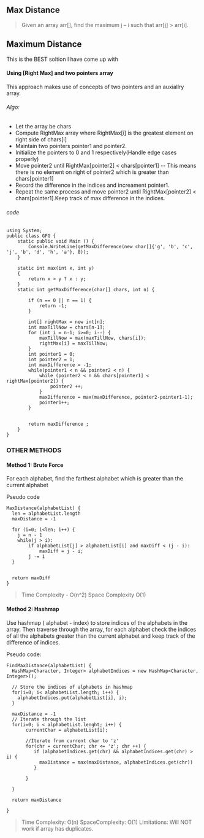 ## Max Distance

> Given an array arr[], find the maximum j – i such that arr[j] > arr[i].

## Maximum Distance

This is the BEST soltion I have come up with
#### Using [Right Max] and two pointers array 

This approach makes use of concepts of two pointers and an auxiallry array.
###### Algo:
- Let the array be chars
- Compute RightMax array where RightMax[i] is the greatest element on right side of chars[i]
- Maintain two pointers pointer1 and pointer2.
- Initialize the pointers to 0 and 1 respectively(Handle edge cases properly)
- Move pointer2 until RightMax[pointer2] < chars[pointer1] -- This means there is no element on right of pointer2 which is greater than chars[pointer1]
- Record the difference in the indices and increament pointer1.
- Repeat the same process and move pointer2 until RightMax[pointer2] < chars[pointer1].Keep track of max difference in the indices.

######  code
```
using System;
public class GFG {
	static public void Main () {
		Console.WriteLine(getMaxDifference(new char[]{'g', 'b', 'c', 'j', 'b', 'd', 'h', 'a'}, 8));
	}
	
	static int max(int x, int y) 
    {
        return x > y ? x : y;
    }
	static int getMaxDifference(char[] chars, int n) {
	    
	    if (n == 0 || n == 1) {
	        return -1;
	    }
	    
	    int[] rightMax = new int[n];
	    int maxTillNow = chars[n-1];
	    for (int i = n-1; i>=0; i--) {
	        maxTillNow = max(maxTillNow, chars[i]);
	        rightMax[i] = maxTillNow;
	    }
	    int pointer1 = 0;
	    int pointer2 = 1;
	    int maxDifference = -1;
	    while(pointer1 < n && pointer2 < n) {
	        while (pointer2 < n && chars[pointer1] < rightMax[pointer2]) {
	            pointer2 ++;
	        }
	        maxDifference = max(maxDifference, pointer2-pointer1-1);
	        pointer1++;
	    }
	    
	    
	    return maxDifference ;
	}
}
```

### OTHER METHODS

#### Method 1: Brute Force

For each alphabet, find the farthest alphabet which is greater than the current alphabet

Pseudo code

```
MaxDistance(alphabetList) {
  len = alphabetList.length
  maxDistance = -1
  
  for (i=0; i<len; i++) {
    j = n - 1
    while(j > i):
        if alphabetList[j] > alphabetList[i] and maxDiff < (j - i):
            maxDiff = j - i;
        j -= 1
  }
        
     
  return maxDiff
}
```

> Time Complexity - O(n^2)
> Space Complexity O(1)

#### Method 2: Hashmap

Use hashmap ( alphabet - index) to store indices of the alphabets in the array.
Then traverse through the array, for each alphabet check the indices of all the alphabets greater than the current alphabet and keep track of the difference of indices.

Pseudo code:
```
FindMaxDistance(alphabetList) {
  HashMap<Character, Integer> alphabetIndices = new HashMap<Character, Integer>();
  
  // Store the indices of alphabets in hashmap
  for(i=0; i< alphabetList.length; i++) {
    alphabetIndices.put(alphabetList[i], i);
  }
  
  maxDistance = -1
  // Iterate through the list
  for(i=0; i < alphabetList.lenght; i++) {
       currentChar = alphabetList[i];
       
       //Iterate from current char to 'z'
       for(chr = currentChar; chr <= 'z'; chr ++) {
          if (alphabetIndices.get(chr) && alphabetIndices.get(chr) > i) {
            maxDistance = max(maxDistance, alphabetIndices.get(chr))
          }
          
       } 
       
  }
  
  return maxDistance
  
}
```

> Time Complexity: O(n)
> SpaceComplexity: O(1)
> Limitations:  Will NOT work if array has duplicates.

